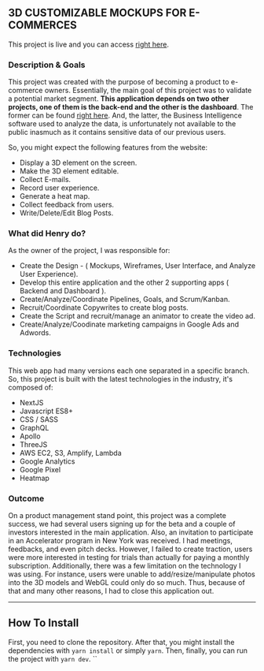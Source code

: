 ## 3D CUSTOMIZABLE MOCKUPS FOR E-COMMERCES

This project is live and you can access [right here](https://fadonitech.com/).

### Description & Goals

This project was created with the purpose of becoming a product to e-commerce owners. Essentially, the main goal of this project was to
validate a potential market segment. **This application depends on two other projects, one of them is the back-end and the other is the dashboard**. The former can be found [right here](https://github.com/). And, the latter, the Business Intelligence software used to analyze the data, is unfortunately not available to the public inasmuch as it contains sensitive data of our previous users.

So, you might expect the following features from the website:

- Display a 3D element on the screen.
- Make the 3D element editable.
- Collect E-mails.
- Record user experience.
- Generate a heat map.
- Collect feedback from users.
- Write/Delete/Edit Blog Posts.

### What did Henry do?

As the owner of the project, I was responsible for:

- Create the Design - ( Mockups, Wireframes, User Interface, and Analyze User Experience).
- Develop this entire application and the other 2 supporting apps ( Backend and Dashboard ).
- Create/Analyze/Coordinate Pipelines, Goals, and Scrum/Kanban.
- Recruit/Coordinate Copywrites to create blog posts.
- Create the Script and recruit/manage an animator to create the video ad.
- Create/Analyze/Coodinate marketing campaigns in Google Ads and Adwords.

### Technologies

This web app had many versions each one separated in a specific branch. So, this project is built with the latest 
technologies in the industry, it's composed of:

- NextJS
- Javascript ES8+
- CSS / SASS
- GraphQL
- Apollo
- ThreeJS
- AWS EC2, S3, Amplify, Lambda
- Google Analytics
- Google Pixel
- Heatmap

### Outcome

On a product management stand point, this project was a complete success, we had several users signing up for the beta and a couple of investors interested in the main application. Also, an invitation to participate in an Accelerator program in New York was received. I had meetings, feedbacks, and even pitch decks. However, I failed to create traction, users were more interested in testing for trials than actually for paying a monthly subscription. Additionally, there was a few limitation on the technology I was using. For instance, users were unable to add/resize/manipulate photos into the 3D models and WebGL could only do so much. Thus, because of that and many other reasons, I had to close this application out. 

<hr/>

## How To Install

First, you need to clone the repository. After that, you might install the dependencies with `yarn install` or simply `yarn`. Then, finally, you can run the project with `yarn dev`.
``
